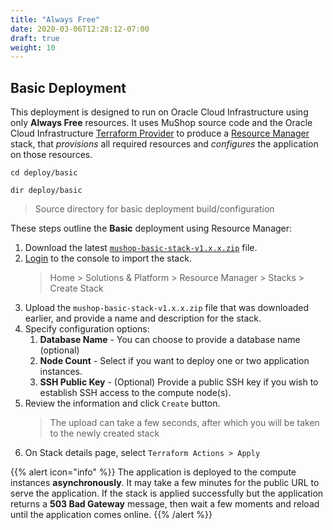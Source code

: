 ```yaml
---
title: "Always Free"
date: 2020-03-06T12:28:12-07:00
draft: true
weight: 10
---
```


## Basic Deployment

This deployment is designed to run on Oracle Cloud Infrastructure using
only **Always Free** resources. It uses MuShop source code and the Oracle Cloud Infrastructure
[Terraform Provider](https://www.terraform.io/docs/providers/oci/index.html) to
produce a [Resource Manager](https://docs.cloud.oracle.com/iaas/Content/ResourceManager/Concepts/resourcemanager.htm) stack,
that _provisions_ all required resources and _configures_ the application on
those resources.

```shell--linux-macos
cd deploy/basic
```

```shell--win
dir deploy/basic
```

> Source directory for basic deployment build/configuration

These steps outline the **Basic** deployment using Resource Manager:

1. Download the latest [`mushop-basic-stack-v1.x.x.zip`](https://github.com/oracle-quickstart/oci-cloudnative/releases) file.
1. [Login](https://console.us-ashburn-1.oraclecloud.com/resourcemanager/stacks/create) to the console to import the stack.
    > Home > Solutions & Platform > Resource Manager > Stacks > Create Stack
1. Upload the `mushop-basic-stack-v1.x.x.zip` file that was downloaded earlier, and provide a name and description for the stack.
1. Specify configuration options:
   1. **Database Name** - You can choose to provide a database name (optional)
   1. **Node Count** - Select if you want to deploy one or two application instances.
   1. **SSH Public Key** - (Optional) Provide a public SSH key if you wish to establish SSH access to the compute node(s).
1. Review the information and click `Create` button.
    > The upload can take a few seconds, after which you will be taken to the newly created stack
1. On Stack details page, select `Terraform Actions > Apply`

{{% alert icon="info" %}}
  The application is deployed to the compute instances **asynchronously**.
  It may take a few minutes for the public URL to serve the application. If
  the stack is applied successfully but the application returns a
  **503 Bad Gateway** message, then wait a few moments and reload
  until the application comes online.
{{% /alert %}}
